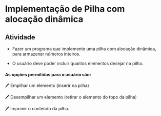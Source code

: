 # Implementação de Pilha com alocação dinâmica
## Atividade

- Fazer um programa que implemente uma pilha com alocação dinâmica, para armazenar números inteiros.

- O usuário deve poder incluir quantos elementos desejar na pilha.

#### As opções permitidas para o usuário são:

🖊️ Empilhar um elemento (inserir na pilha)

🖊️ Desempilhar um elemento (retirar o elemento do topo da pilha)

🖊️ Imprimir o conteúdo da pilha.
